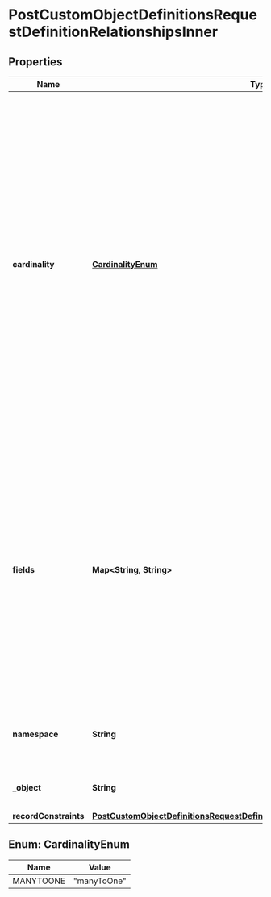 

# PostCustomObjectDefinitionsRequestDefinitionRelationshipsInner


## Properties

| Name | Type | Description | Notes |
|------------ | ------------- | ------------- | -------------|
|**cardinality** | [**CardinalityEnum**](#CardinalityEnum) | The cardinality of the relationship from this object to another object.  Only the &#x60;manyToOne&#x60; cardinality can be used when creating relationships.  A relationship with &#x60;oneToMany&#x60; cardinality is created implicitly when a &#x60;manyToOne&#x60; relationship is created.  A custom object definition can have a maximum of 2 &#x60;manyToOne&#x60; relationships.  |  [optional] |
|**fields** | **Map&lt;String, String&gt;** | Field mappings in the form of &#x60;&lt;this-object-field-name&gt;&#x60;: &#x60;&lt;other-object-field-name&gt;&#x60;. Usually the &#x60;&lt;other-object-field-name&gt;&#x60; can only be the &#x60;Id&#x60; field of the related object. Two exceptions are Subscription Name and Rate Plan Charge Number as both of them are unique.  |  |
|**namespace** | **String** | The namespace where the related object is located |  |
|**_object** | **String** | The API name of the related object |  |
|**recordConstraints** | [**PostCustomObjectDefinitionsRequestDefinitionRelationshipsInnerRecordConstraints**](PostCustomObjectDefinitionsRequestDefinitionRelationshipsInnerRecordConstraints.md) |  |  [optional] |



## Enum: CardinalityEnum

| Name | Value |
|---- | -----|
| MANYTOONE | &quot;manyToOne&quot; |



